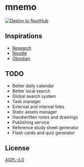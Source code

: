 # mnemo

[![Deploy to NuxtHub](https://hub.nuxt.com/button.svg)](https://hub.nuxt.com/new?repo=lemueldls/mnemo)

## Inspirations

- [Research](https://un.ms/research)
- [Noodle](https://noodle.run)
- [Obsidian](https://obsidian.md)

## TODO

- Better daily calendar
- Better local search
- Global search system
- Task manager
- External and internal links
- Static assets manager
- Handwritten notes and drawings
- Publishing service
- Reference study sheet generator
- Flash cards and quiz generator

## License

[AGPL-3.0](https://choosealicense.com/licenses/agpl-3.0/)
